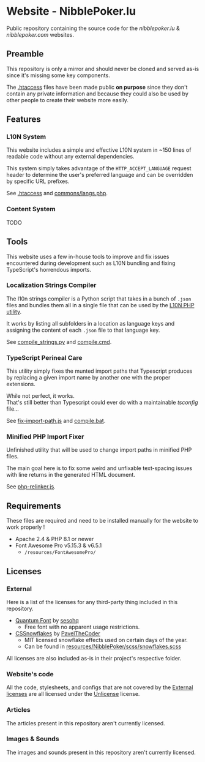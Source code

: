 # Website - NibblePoker.lu
Public repository containing the source code for the *nibblepoker.lu* & *nibblepoker.com* websites.


## Preamble
This repository is only a mirror and should never be cloned and served as-is since it's missing some
key components.

The [.htaccess](.htaccess) files have been made public **on purpose** since they don't contain any
private information and because they could also be used by other people to create their website more easily.<br>


## Features

### L10N System
This website includes a simple and effective L10N system in ~150 lines of readable code without any
external dependencies.

This system simply takes advantage of the `HTTP_ACCEPT_LANGUAGE` request header to determine the
user's preferred language and can be overridden by specific URL prefixes.

See [.htaccess](.htaccess) and [commons/langs.php](commons/langs.php).

### Content System
TODO



## Tools
This website uses a few in-house tools to improve and fix issues encountered during development such as L10N
bundling and fixing TypeScript's horrendous imports.

### Localization Strings Compiler
The l10n strings compiler is a Python script that takes in a bunch of `.json` files and bundles them all
in a single file that can be used by the [L10N PHP utility](commons/langs.php).

It works by listing all subfolders in a location as language keys and assigning the content of each `.json`
file to that language key.

See [compile_strings.py](scripts/compile_strings.py) and [compile.cmd](scripts/compile.cmd).

### TypeScript Perineal Care
This utility simply fixes the munted import paths that Typescript produces by replacing a given import name by
another one with the proper extensions.

While not perfect, it works.<br>
That's still better than Typescript could ever do with a maintainable *tsconfig* file...

See [fix-import-path.js](scripts/legacy/fix-import-path.js) and [compile.bat](scripts/compile.cmd).

### Minified PHP Import Fixer
Unfinished utility that will be used to change import paths in minified PHP files.

The main goal here is to fix some weird and unfixable text-spacing issues with line returns in the
generated HTML document.

See [php-relinker.js](scripts/legacy/php-relinker.js).


## Requirements
These files are required and need to be installed manually for the website to work properly !

* Apache 2.4 & PHP 8.1 or newer
* Font Awesome Pro v5.15.3 & v6.5.1
    * `/resources/FontAwesomePro/`


## Licenses

### External
Here is a list of the licenses for any third-party thing included in this repository.

* [Quantum Font](https://sesohq.sellfy.store/p/3enu/) by [sesohq](https://www.sesohq.com/)
  * Free font with no apparent usage restrictions.
* [CSSnowflakes](https://github.com/pajasevi/CSSnowflakes) by [PavelTheCoder](https://github.com/pajasevi)
  * MIT licensed snowflake effects used on certain days of the year.
  * Can be found in [resources/NibblePoker/scss/snowflakes.scss](resources/NibblePoker/scss/snowflakes.scss)

All licenses are also included as-is in their project's respective folder.

### Website's code
All the code, stylesheets, and configs that are not covered by the [External licenses](#external) are all 
licensed under the [Unlicense](LICENSE) license.

### Articles
The articles present in this repository aren't currently licensed.

### Images & Sounds
The images and sounds present in this repository aren't currently licensed.

